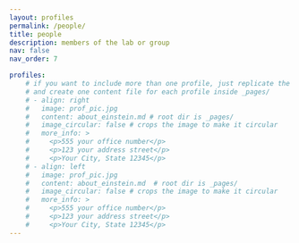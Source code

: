 ```yaml
---
layout: profiles
permalink: /people/
title: people
description: members of the lab or group
nav: false
nav_order: 7

profiles:
    # if you want to include more than one profile, just replicate the following block
    # and create one content file for each profile inside _pages/
    # - align: right
    #   image: prof_pic.jpg
    #   content: about_einstein.md # root dir is _pages/
    #   image_circular: false # crops the image to make it circular
    #   more_info: >
    #     <p>555 your office number</p>
    #     <p>123 your address street</p>
    #     <p>Your City, State 12345</p>
    # - align: left
    #   image: prof_pic.jpg
    #   content: about_einstein.md  # root dir is _pages/
    #   image_circular: false # crops the image to make it circular
    #   more_info: >
    #     <p>555 your office number</p>
    #     <p>123 your address street</p>
    #     <p>Your City, State 12345</p>
---
```

